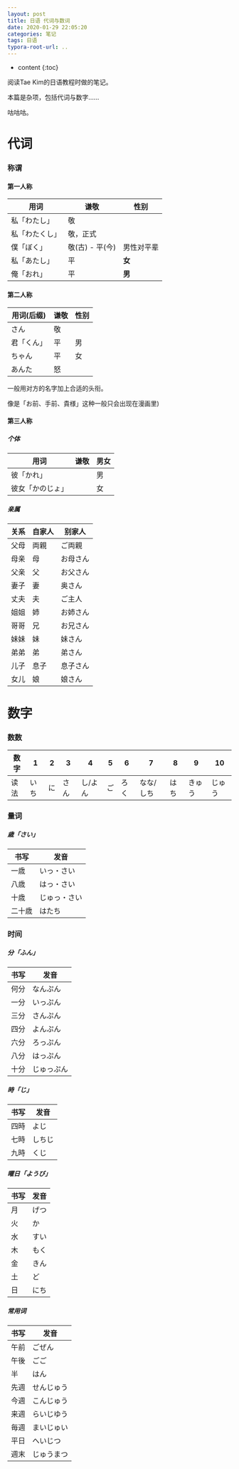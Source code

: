 ```yaml
---
layout: post
title: 日语 代词与数词
date: 2020-01-29 22:05:20
categories: 笔记
tags: 日语
typora-root-url: ..
---
```


* content
{:toc}


阅读Tae Kim的日语教程时做的笔记。

本篇是杂项，包括代词与数字……

咕咕咕。

<!-- more -->

# 代词

### 称谓

#### 第一人称

| 用词           | 谦敬            | 性别       |
| -------------- | --------------- | ---------- |
| 私「わたし」   | 敬              |            |
| 私「わたくし」 | 敬，正式        |            |
| 僕「ぼく」     | 敬(古) - 平(今) | 男性对平辈 |
| 私「あたし」   | 平              | **女**     |
| 俺「おれ」     | 平              | **男**     |

#### 第二人称

| 用词(后缀) | 谦敬 | 性别 |
| ---------- | ---- | ---- |
| さん       | 敬   |      |
| 君「くん」 | 平   | 男   |
| ちゃん     | 平   | 女   |
| あんた     | 怒   |      |

一般用对方的名字加上合适的头衔。

像是「お前、手前、貴様」这种一般只会出现在漫画里)

#### 第三人称

##### 个体

| 用词             | 谦敬 | 男女 |
| ---------------- | ---- | ---- |
| 彼「かれ」       |      | 男   |
| 彼女「かのじょ」 |      | 女   |

##### 亲属

| 关系 | 自家人 | 别家人   |
| ---- | ------ | -------- |
| 父母 | 両親   | ご両親   |
| 母亲 | 母     | お母さん |
| 父亲 | 父     | お父さん |
| 妻子 | 妻     | 奥さん   |
| 丈夫 | 夫     | ご主人   |
| 姐姐 | 姉     | お姉さん |
| 哥哥 | 兄     | お兄さん |
| 妹妹 | 妹     | 妹さん   |
| 弟弟 | 弟     | 弟さん   |
| 儿子 | 息子   | 息子さん |
| 女儿 | 娘     | 娘さん   |



# 数字

### 数数

| 数字 | 1    | 2    | 3    | 4       | 5    | 6    | 7         | 8    | 9      | 10     |
| ---- | ---- | ---- | ---- | ------- | ---- | ---- | --------- | ---- | ------ | ------ |
| 读法 | いち | に   | さん | し/よん | ご   | ろく | なな/しち | はち | きゅう | じゅう |

### 量词

##### 歳「さい」

| 书写   | 发音         |
| ------ | ------------ |
| 一歳   | いっ・さい   |
| 八歳   | はっ・さい   |
| 十歳   | じゅっ・さい |
| 二十歳 | はたち       |

### 时间

##### 分「ふん」

| 书写 | 发音       |
| ---- | ---------- |
| 何分 | なんぷん   |
| 一分 | いっぷん   |
| 三分 | さんぷん   |
| 四分 | よんぷん   |
| 六分 | ろっぷん   |
| 八分 | はっぷん   |
| 十分 | じゅっぷん |

##### 時「じ」

| 书写 | 发音   |
| ---- | ------ |
| 四時 | よじ   |
| 七時 | しちじ |
| 九時 | くじ   |

##### 曜日「ようび」

| 书写 | 发音 |
| ---- | ---- |
| 月   | げつ |
| 火   | か   |
| 水   | すい |
| 木   | もく |
| 金   | きん |
| 土   | ど   |
| 日   | にち |

##### 常用词

| 书写 | 发音       |
| ---- | ---------- |
| 午前 | ごぜん     |
| 午後 | ごご       |
| 半   | はん       |
| 先週 | せんじゅう |
| 今週 | こんじゅう |
| 来週 | らいじゆう |
| 毎週 | まいじゅい |
| 平日 | へいじつ   |
| 週末 | じゅうまつ |

